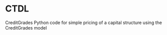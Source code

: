 # CTDL
CreditGrades
Python code for simple pricing of a capital structure using the CreditGrades model
